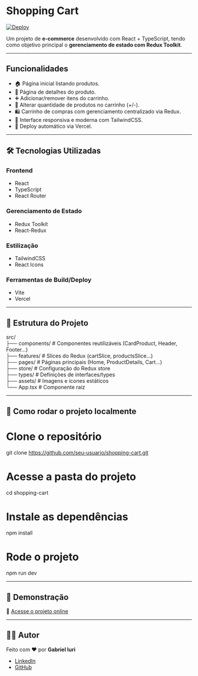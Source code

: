 # Shopping Cart  

[![Deploy](https://img.shields.io/badge/Vercel-000?style=for-the-badge&logo=vercel&logoColor=white)](https://shopping-cart-bh.vercel.app/)  

Um projeto de **e-commerce** desenvolvido com React + TypeScript, tendo como objetivo principal o **gerenciamento de estado com Redux Toolkit**.  

---

## Funcionalidades  

- 🏠 Página inicial listando produtos.  
- 🔎 Página de detalhes do produto.  
- ➕ Adicionar/remover itens do carrinho.  
- 🔄 Alterar quantidade de produtos no carrinho (+/-).  
- 🛍️ Carrinho de compras com gerenciamento centralizado via Redux.  
- 🎨 Interface responsiva e moderna com TailwindCSS.  
- 🚀 Deploy automático via Vercel.  

---

## 🛠️ Tecnologias Utilizadas  

### **Frontend**  
- React  
- TypeScript  
- React Router  

### **Gerenciamento de Estado**  
- Redux Toolkit  
- React-Redux  

### **Estilização**  
- TailwindCSS  
- React Icons  

### **Ferramentas de Build/Deploy**  
- Vite  
- Vercel  

---

## 📂 Estrutura do Projeto  

src/  
 ├── components/        # Componentes reutilizáveis (CardProduct, Header, Footer...)  
 ├── features/          # Slices do Redux (cartSlice, productsSlice...)  
 ├── pages/             # Páginas principais (Home, ProductDetails, Cart...)  
 ├── store/             # Configuração do Redux store  
 ├── types/             # Definições de interfaces/types  
 ├── assets/            # Imagens e ícones estáticos  
 └── App.tsx            # Componente raiz  

---

## 🚀 Como rodar o projeto localmente  

# Clone o repositório  
git clone https://github.com/seu-usuario/shopping-cart.git  

# Acesse a pasta do projeto  
cd shopping-cart  

# Instale as dependências  
npm install  

# Rode o projeto  
npm run dev  

---

## 📸 Demonstração  

🔗 [Acesse o projeto online](https://shopping-cart-bh.vercel.app/)  

---

## 👨‍💻 Autor  

Feito com ❤️ por **Gabriel Iuri**  
- [LinkedIn](https://www.linkedin.com/in/seu-linkedin)  
- [GitHub](https://github.com/seu-github)  
